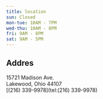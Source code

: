 ```yaml
---
title: location
sun: Closed
mon-tue: 10AM - 7PM
wed-thu: 10AM - 8PM
fri: 9AM - 8PM
sat: 9AM - 5PM
---
```


## Addres

15721 Madison Ave.  
Lakewood, Ohio 44107  
[(216) 339-9978](tel:(216) 339-9978)


